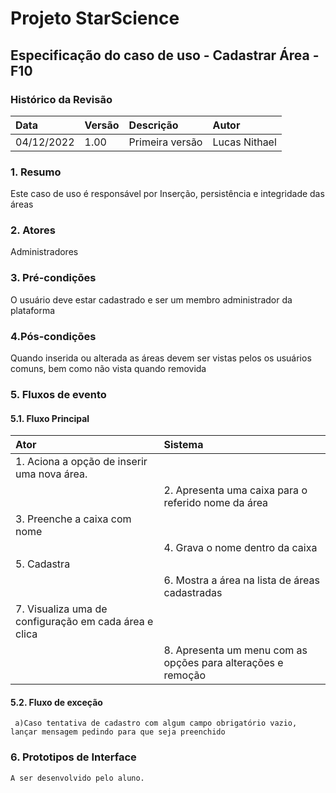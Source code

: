 ﻿# **Projeto StarScience**

## Especificação do caso de uso - Cadastrar Área - F10
### Histórico da Revisão 

|  Data  | Versão | Descrição | Autor |
|:-------|:-------|:----------|:------|
| 04/12/2022 | 1.00 | Primeira versão | Lucas Nithael |

### 1. Resumo 

Este caso de uso é responsável por Inserção, persistência e integridade das áreas

### 2. Atores 

Administradores

### 3. Pré-condições

O usuário deve estar cadastrado e ser um membro administrador da plataforma

### 4.Pós-condições

Quando inserida ou alterada as áreas devem ser vistas pelos os usuários comuns, bem como não vista quando removida

### 5. Fluxos de evento

#### 5.1. Fluxo Principal 
|  Ator  | Sistema |
|:-------|:------- |
|1.  Aciona a opção de inserir uma nova área.|
||2.  Apresenta uma caixa para o referido nome da área||
|3. Preenche a caixa com nome||
||4.  Grava o nome dentro da caixa||
|5. Cadastra||
||6.  Mostra a área na lista de áreas cadastradas||
|7. Visualiza uma de configuração em cada área e clica||
||8. Apresenta um menu com as opções para alterações e remoção||


#### 5.2. Fluxo de exceção
     a)Caso tentativa de cadastro com algum campo obrigatório vazio, lançar mensagem pedindo para que seja preenchido
          
### 6. Prototipos de Interface

`A ser desenvolvido pelo aluno.`

